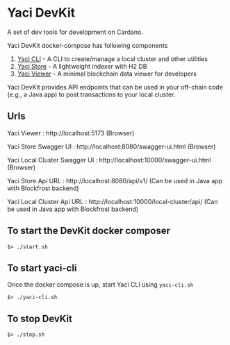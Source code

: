 # Yaci DevKit

A set of dev tools for development on Cardano.

Yaci DevKit docker-compose has following components

1. [Yaci CLI](https://github.com/bloxbean/yaci-cli)       - A CLI to create/manage a local cluster and other utilities
2. [Yaci Store](https://github.com/bloxbean/yaci-store)   - A lightweight indexer with H2 DB
3. [Yaci Viewer](https://github.com/bloxbean/yaci-viewer) - A minimal blockchain data viewer for developers

Yaci DevKit provides API endpoints that can be used in your off-chain code (e.g., a Java app) to post transactions to your local cluster.

Urls
--------------------------------------------
Yaci Viewer                   : http://localhost:5173   (Browser)

Yaci Store Swagger UI         : http://localhost:8080/swagger-ui.html  (Browser)

Yaci Local Cluster Swagger UI : http://localhost:10000/swagger-ui.html  (Browser)

Yaci Store Api URL            : http://localhost:8080/api/v1/   (Can be used in Java app with Blockfrost backend)

Yaci Local Cluster Api URL    : http://localhost:10000/local-cluster/api/   (Can be used in Java app with Blockfrost backend)


## To start the DevKit docker composer

```shell
$> ./start.sh
```

## To start yaci-cli

Once the docker compose is up, start Yaci CLI using ```yaci-cli.sh```
```shell
$> ./yaci-cli.sh
```

## To stop DevKit

```shell
$> ./stop.sh
```
